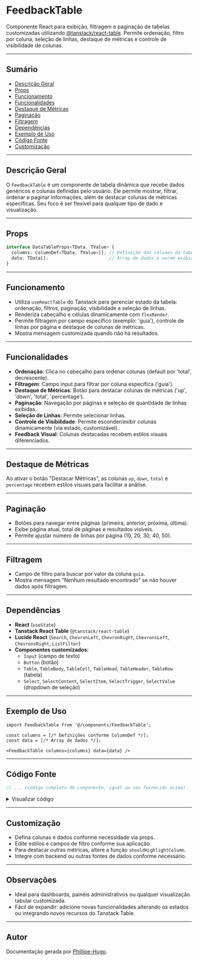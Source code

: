 # FeedbackTable

Componente React para exibição, filtragem e paginação de tabelas customizadas utilizando [@tanstack/react-table](https://tanstack.com/table/latest). Permite ordenação, filtro por coluna, seleção de linhas, destaque de métricas e controle de visibilidade de colunas.

---

## Sumário

- [Descrição Geral](#descrição-geral)
- [Props](#props)
- [Funcionamento](#funcionamento)
- [Funcionalidades](#funcionalidades)
- [Destaque de Métricas](#destaque-de-métricas)
- [Paginação](#paginação)
- [Filtragem](#filtragem)
- [Dependências](#dependências)
- [Exemplo de Uso](#exemplo-de-uso)
- [Código Fonte](#código-fonte)
- [Customização](#customização)

---

## Descrição Geral

O `FeedbackTable` é um componente de tabela dinâmica que recebe dados genéricos e colunas definidas pelo usuário. Ele permite mostrar, filtrar, ordenar e paginar informações, além de destacar colunas de métricas específicas. Seu foco é ser flexível para qualquer tipo de dado e visualização.

---

## Props

```typescript
interface DataTableProps<TData, TValue> {
  columns: ColumnDef<TData, TValue>[]; // Definição das colunas da tabela (tanstack)
  data: TData[];                       // Array de dados a serem exibidos
}
```

---

## Funcionamento

- Utiliza `useReactTable` do Tanstack para gerenciar estado da tabela: ordenação, filtros, paginação, visibilidade e seleção de linhas.
- Renderiza cabeçalho e células dinamicamente com `flexRender`.
- Permite filtragem por campo específico (exemplo: 'guia'), controle de linhas por página e destaque de colunas de métricas.
- Mostra mensagem customizada quando não há resultados.

---

## Funcionalidades

- **Ordenação**: Clica no cabeçalho para ordenar colunas (default por 'total', decrescente).
- **Filtragem**: Campo input para filtrar por coluna específica ('guia').
- **Destaque de Métricas**: Botão para destacar colunas de métricas ('up', 'down', 'total', 'percentage').
- **Paginação**: Navegação por páginas e seleção de quantidade de linhas exibidas.
- **Seleção de Linhas**: Permite selecionar linhas.
- **Controle de Visibilidade**: Permite esconder/exibir colunas dinamicamente (via estado, customizável).
- **Feedback Visual**: Colunas destacadas recebem estilos visuais diferenciados.

---

## Destaque de Métricas

Ao ativar o botão "Destacar Métricas", as colunas `up`, `down`, `total` e `percentage` recebem estilos visuais para facilitar a análise.

---

## Paginação

- Botões para navegar entre páginas (primeira, anterior, próxima, última).
- Exibe página atual, total de páginas e resultados visíveis.
- Permite ajustar número de linhas por página (10, 20, 30, 40, 50).

---

## Filtragem

- Campo de filtro para buscar por valor da coluna `guia`.
- Mostra mensagem "Nenhum resultado encontrado" se não houver dados após filtragem.

---

## Dependências

- **React** (`useState`)
- **Tanstack React Table** (`@tanstack/react-table`)
- **Lucide React** (`Search`, `ChevronLeft`, `ChevronRight`, `ChevronsLeft`, `ChevronsRight`, `ListFilter`)
- **Componentes customizados**:
  - `Input` (campo de texto)
  - `Button` (botão)
  - `Table`, `TableBody`, `TableCell`, `TableHead`, `TableHeader`, `TableRow` (tabela)
  - `Select`, `SelectContent`, `SelectItem`, `SelectTrigger`, `SelectValue` (dropdown de seleção)

---

## Exemplo de Uso

```tsx
import FeedbackTable from '@/components/FeedbackTable';

const columns = [/* Definições conforme ColumnDef */];
const data = [/* Array de dados */];

<FeedbackTable columns={columns} data={data} />
```

---

## Código Fonte

```typescript
// ... (código completo do componente, igual ao seu fornecido acima)
```
<details>
<summary>Visualizar código</summary>

```typescript
'use client';

import {
	type ColumnDef,
	type ColumnFiltersState,
	type SortingState,
	type VisibilityState,
	flexRender,
	getCoreRowModel,
	getFilteredRowModel,
	getPaginationRowModel,
	getSortedRowModel,
	useReactTable,
} from '@tanstack/react-table';

import {
	Table,
	TableBody,
	TableCell,
	TableHead,
	TableHeader,
	TableRow,
} from '@/components/ui/table';

import { useState } from 'react';
import { Input } from '@/components/ui/input';
import { Button } from '@/components/ui/button';
import { Search, ChevronLeft, ChevronRight, ChevronsLeft, ChevronsRight, ListFilter } from 'lucide-react';
import {
	Select,
	SelectContent,
	SelectItem,
	SelectTrigger,
	SelectValue,
} from '@/components/ui/select';

interface DataTableProps<TData, TValue> {
	columns: ColumnDef<TData, TValue>[];
	data: TData[];
}

export default function FeedbackTable<TData, TValue>({
	columns,
	data,
}: DataTableProps<TData, TValue>) {
	const [sorting, setSorting] = useState<SortingState>([
		{ id: 'total', desc: true }
	]);
	const [columnFilters, setColumnFilters] = useState<ColumnFiltersState>([]);
	const [columnVisibility, setColumnVisibility] = useState<VisibilityState>({});
	const [rowSelection, setRowSelection] = useState({});
	const [highlightColumns, setHighlightColumns] = useState(false);

	const table = useReactTable({
		data,
		columns,
		onSortingChange: setSorting,
		onColumnFiltersChange: setColumnFilters,
		getCoreRowModel: getCoreRowModel(),
		getPaginationRowModel: getPaginationRowModel(),
		getSortedRowModel: getSortedRowModel(),
		getFilteredRowModel: getFilteredRowModel(),
		onColumnVisibilityChange: setColumnVisibility,
		onRowSelectionChange: setRowSelection,
		state: {
			sorting,
			columnFilters,
			columnVisibility,
			rowSelection,
		},
		initialState: {
			pagination: {
				pageSize: 10,
			},
		},
	});


	const shouldHighlightColumn = (columnId: string) => {
		return highlightColumns && ['up', 'down', 'total', 'percentage'].includes(columnId);
	};

	return (
		<div className="w-full p-6">
			<div className="flex items-center justify-between py-4">
				<div className="flex items-center gap-4">
					<div className="relative flex-1 max-w-md">
						<Search className="absolute left-2 top-2.5 h-4 w-4 text-muted-foreground" />
						<Input
							placeholder="Filtrar por documentação"
							value={(table.getColumn('guia')?.getFilterValue() as string) ?? ''}
							onChange={(event) =>
								table.getColumn('guia')?.setFilterValue(event.target.value)
							}
							className="pl-8"
						/>
					</div>
					
					<Button
						variant={highlightColumns ? "default" : "outline"}
						size="sm"
						onClick={() => setHighlightColumns(!highlightColumns)}
						className={`flex items-center gap-2 rounded-full ${
							highlightColumns 
								? 'bg-blue-600 text-white hover:bg-blue-700' 
								: 'border-blue-500 text-blue-700 hover:bg-blue-50 hover:text-blue-700'
						}`}
					>
						<ListFilter className="h-4 w-4" />
						{highlightColumns ? 'Remover Destaque' : 'Destacar Métricas'}
					</Button>
				</div>
				
				<div className="flex items-center gap-2">
					<span className="text-sm text-muted-foreground">Linhas por página:</span>
					<Select
						value={`${table.getState().pagination.pageSize}`}
						onValueChange={(value) => {
							table.setPageSize(Number(value));
						}}
					>
						<SelectTrigger className="h-8 w-[70px]">
							<SelectValue placeholder={table.getState().pagination.pageSize} />
						</SelectTrigger>
						<SelectContent side="top">
							{[10, 20, 30, 40, 50].map((pageSize) => (
								<SelectItem key={pageSize} value={`${pageSize}`}>
									{pageSize}
								</SelectItem>
							))}
						</SelectContent>
					</Select>
				</div>
			</div>

			<div className="rounded-md border">
				<Table>
					<TableHeader>
						{table.getHeaderGroups().map((headerGroup) => (
							<TableRow key={headerGroup.id} className="bg-gray-50">
								{headerGroup.headers.map((header) => {
									const isHighlighted = shouldHighlightColumn(header.column.id);
									return (
										<TableHead 
											key={header.id} 
											className={`font-semibold transition-colors duration-200 ${
												isHighlighted 
													? 'bg-blue-100 border-blue-200 text-blue-800' 
													: ''
											}`}
										>
											{header.isPlaceholder
												? null
												: flexRender(
														header.column.columnDef.header,
														header.getContext()
												)}
										</TableHead>
									);
								})}
							</TableRow>
						))}
					</TableHeader>
					<TableBody>
						{table.getRowModel().rows?.length ? (
							table.getRowModel().rows.map((row) => (
								<TableRow
									key={row.id}
									data-state={row.getIsSelected() && 'selected'}
									className="hover:bg-gray-50"
								>
									{row.getVisibleCells().map((cell) => {
										const isHighlighted = shouldHighlightColumn(cell.column.id);
										return (
											<TableCell 
												key={cell.id}
												className={`transition-colors duration-200 ${
													isHighlighted 
														? 'bg-blue-50 border-blue-100' 
														: ''
												}`}
											>
												{flexRender(
													cell.column.columnDef.cell,
													cell.getContext()
												)}
											</TableCell>
										);
									})}
								</TableRow>
							))
						) : (
							<TableRow>
								<TableCell
									colSpan={columns.length}
									className="h-24 text-center"
								>
									<div className="flex flex-col items-center gap-2">
										<Search className="h-8 w-8 text-gray-400" />
										<span className="text-gray-500">Nenhum resultado encontrado.</span>
									</div>
								</TableCell>
							</TableRow>
						)}
					</TableBody>
				</Table>
			</div>

			<div className="flex items-center justify-between space-x-2 py-4">
				<div className="flex-1 text-sm text-muted-foreground">
					Mostrando {table.getState().pagination.pageIndex * table.getState().pagination.pageSize + 1} a{' '}
					{Math.min(
						(table.getState().pagination.pageIndex + 1) * table.getState().pagination.pageSize,
						table.getFilteredRowModel().rows.length
					)}{' '}
					de {table.getFilteredRowModel().rows.length} resultado(s)
				</div>
				
				<div className="flex items-center space-x-2">
					<Button
						variant="outline"
						className="hidden h-8 w-8 p-0 lg:flex"
						onClick={() => table.setPageIndex(0)}
						disabled={!table.getCanPreviousPage()}
					>
						<span className="sr-only">Ir para primeira página</span>
						<ChevronsLeft className="h-4 w-4" />
					</Button>
					<Button
						variant="outline"
						className="h-8 w-8 p-0"
						onClick={() => table.previousPage()}
						disabled={!table.getCanPreviousPage()}
					>
						<span className="sr-only">Ir para página anterior</span>
						<ChevronLeft className="h-4 w-4" />
					</Button>
					<div className="flex w-[100px] items-center justify-center text-sm font-medium">
						Página {table.getState().pagination.pageIndex + 1} de{' '}
						{table.getPageCount()}
					</div>
					<Button
						variant="outline"
						className="h-8 w-8 p-0"
						onClick={() => table.nextPage()}
						disabled={!table.getCanNextPage()}
					>
						<span className="sr-only">Ir para próxima página</span>
						<ChevronRight className="h-4 w-4" />
					</Button>
					<Button
						variant="outline"
						className="hidden h-8 w-8 p-0 lg:flex"
						onClick={() => table.setPageIndex(table.getPageCount() - 1)}
						disabled={!table.getCanNextPage()}
					>
						<span className="sr-only">Ir para última página</span>
						<ChevronsRight className="h-4 w-4" />
					</Button>
				</div>
			</div>
		</div>
	);
}
```
</details>

---

## Customização

- Defina colunas e dados conforme necessidade via props.
- Edite estilos e campos de filtro conforme sua aplicação.
- Para destacar outras métricas, altere a função `shouldHighlightColumn`.
- Integre com backend ou outras fontes de dados conforme necessário.

---

## Observações

- Ideal para dashboards, painéis administrativos ou qualquer visualização tabular customizada.
- Fácil de expandir: adicione novas funcionalidades alterando os estados ou integrando novos recursos do Tanstack Table.

---

## Autor

Documentação gerada por [Phillipe-Hugo](https://github.com/Phillipe-Hugo).
